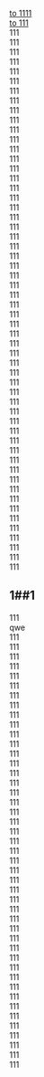 <a href="#s">to 1111</a>  
[to 111](#1##1)  
111  
111  
111  
111  
111  
111  
111  
111  
111  
111  
111  
111  
111  
111  
111  
111  
111  
111  
111  
111  
111  
111  
111  
111  
111  
111  
111  
111  
111  
111  
111  
111  
111  
111  
111  
111  
111  
111  
111  
111  
111  
111  
111  
111  
111  
111  
111  
111  
111  
111  
111  
111  
111  
111  
<font id="s">111</font>  
<span id="s">111</span>  
## 1##1  
111  
<span name="d">qwe</span>  
111  
111  
111  
111  
111  
111  
111  
111  
111  
111  
111  
111  
111  
111  
111  
111  
111  
111  
111  
111  
111  
111  
111  
111  
111  
111  
111  
111  
111  
111  
111  
111  
111  
111  
111  
111  
111  
111  
111  
111  
111  
111  
111  
111  
111  
